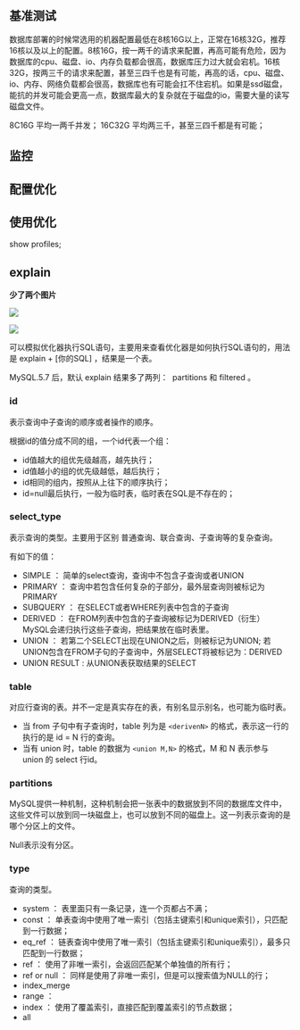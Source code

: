 

## 基准测试

数据库部署的时候常选用的机器配置最低在8核16G以上，正常在16核32G，推荐16核以及以上的配置。8核16G，按一两千的请求来配置，再高可能有危险，因为数据库的cpu、磁盘、io、内存负载都会很高，数据库压力过大就会宕机。16核32G，按两三千的请求来配置，甚至三四千也是有可能，再高的话，cpu、磁盘、io、内存、网络负载都会很高，数据库也有可能会扛不住宕机。如果是ssd磁盘，能抗的并发可能会更高一点，数据库最大的复杂就在于磁盘的io，需要大量的读写磁盘文件。

8C16G 平均一两千并发； 16C32G 平均两三千，甚至三四千都是有可能；


## 监控


## 配置优化


## 使用优化

show profiles;


## explain

**少了两个图片**

![](./images/2023-10-24-18-14-23.png#id=Zhycc&originalType=binary&ratio=1&rotation=0&showTitle=false&status=done&style=none&title=)





![](./images/2023-10-24-18-14-24.png#id=TUxIt&originalType=binary&ratio=1&rotation=0&showTitle=false&status=done&style=none&title=)

可以模拟优化器执行SQL语句，主要用来查看优化器是如何执行SQL语句的，用法是 explain + [你的SQL] ，结果是一个表。

MySQL.5.7 后，默认 explain 结果多了两列：  partitions 和 filtered 。




### id

表示查询中子查询的顺序或者操作的顺序。

根据id的值分成不同的组，一个id代表一个组：

- id值越大的组优先级越高，越先执行；
- id值越小的组的优先级越低，越后执行；
- id相同的组内，按照从上往下的顺序执行；
- id=null最后执行，一般为临时表，临时表在SQL是不存在的；


### select_type

表示查询的类型。主要用于区别 普通查询、联合查询、子查询等的复杂查询。

有如下的值：

- SIMPLE ： 简单的select查询，查询中不包含子查询或者UNION
- PRIMARY ： 查询中若包含任何复杂的子部分，最外层查询则被标记为 PRIMARY
- SUBQUERY ： 在SELECT或者WHERE列表中包含的子查询
- DERIVED ： 在FROM列表中包含的子查询被标记为DERIVED（衍生） MySQL会递归执行这些子查询，把结果放在临时表里。
- UNION ： 若第二个SELECT出现在UNION之后，则被标记为UNION; 若UNION包含在FROM子句的子查询中，外层SELECT将被标记为：DERIVED
- UNION RESULT : 从UNION表获取结果的SELECT


### table

对应行查询的表。并不一定是真实存在的表，有别名显示别名，也可能为临时表。

- 当 from 子句中有子查询时，table 列为是 `<derivenN>` 的格式，表示这一行的执行的是 id = N 行的查询。
- 当有 union 时，table 的数据为 `<union M,N>` 的格式，M 和 N 表示参与 union 的 select 行id。


### partitions

MySQL提供一种机制，这种机制会把一张表中的数据放到不同的数据库文件中，这些文件可以放到同一块磁盘上，也可以放到不同的磁盘上。这一列表示查询的是哪个分区上的文件。

Null表示没有分区。


### type

查询的类型。

- system ： 表里面只有一条记录，连一个页都占不满；
- const ： 单表查询中使用了唯一索引（包括主键索引和unique索引），只匹配到一行数据；
- eq_ref ： 链表查询中使用了唯一索引（包括主键索引和unique索引），最多只匹配到一行数据；
- ref ： 使用了非唯一索引，会返回匹配某个单独值的所有行；
- ref or null ： 同样是使用了非唯一索引，但是可以搜索值为NULL的行；
- index_merge
- range ：
- index ： 使用了覆盖索引，直接匹配到覆盖索引的节点数据；
- all

